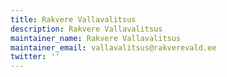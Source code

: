 ```yaml
---
title: Rakvere Vallavalitsus
description: Rakvere Vallavalitsus
maintainer_name: Rakvere Vallavalitsus
maintainer_email: vallavalitsus@rakverevald.ee
twitter: ''
---
```

